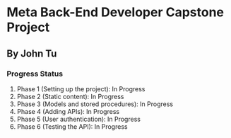# Meta Back-End Developer Capstone Project
## By John Tu

### Progress Status
1. Phase 1 (Setting up the project): In Progress
2. Phase 2 (Static content): In Progress
3. Phase 3 (Models and stored procedures): In Progress
4. Phase 4 (Adding APIs): In Progress
5. Phase 5 (User authentication): In Progress
6. Phase 6 (Testing the API): In Progress

